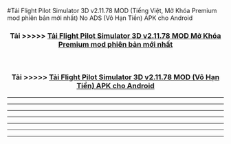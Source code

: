 #Tải Flight Pilot Simulator 3D v2.11.78 MOD (Tiếng Việt, Mở Khóa Premium mod phiên bản mới nhất) No ADS (Vô Hạn Tiền) APK cho Android



<div align="center">
<h3>Tải >>>>> <a href="https://roarman.web.app/?vt=Flight Pilot Simulator 3D v2.11.78">Tải Flight Pilot Simulator 3D v2.11.78 MOD Mở Khóa Premium mod phiên bản mới nhất</a></h3><br>

<h3>Tải >>>>> <a href="https://roarman.web.app/?vt=Flight Pilot Simulator 3D v2.11.78">Tải Flight Pilot Simulator 3D v2.11.78 MOD (Vô Hạn Tiền) APK cho Android</a></h3>
</div>


----------------------------------------------------------

----------------------------------------------------------

----------------------------------------------------------

----------------------------------------------------------

----------------------------------------------------------

----------------------------------------------------------

----------------------------------------------------------

